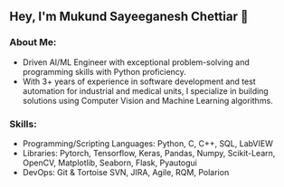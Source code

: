 ## Hey, I'm Mukund Sayeeganesh Chettiar 👋

### About Me:
- Driven AI/ML Engineer with exceptional problem-solving and programming skills with Python proficiency.
- With 3+ years of experience in software development and test automation for industrial and medical units, I specialize in building solutions using Computer Vision and Machine Learning algorithms.

### Skills:
- Programming/Scripting Languages: Python, C, C++, SQL, LabVIEW
- Libraries: Pytorch, Tensorflow, Keras, Pandas, Numpy, Scikit-Learn, OpenCV, Matplotlib, Seaborn, Flask, Pyautogui
- DevOps: Git & Tortoise SVN, JIRA, Agile, RQM, Polarion



